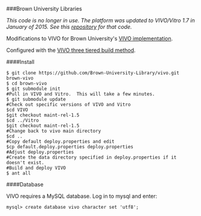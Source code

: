 ###Brown University Libraries

*This code is no longer in use.  The platform was updated to VIVO/Vitro 1.7 in January of 2015.  See this [repository](https://github.com/Brown-University-Library/rab) for that code.*

Modifications to VIVO for Brown University's [VIVO implementation](http://vivo.brown.edu/).  

Configured with the [VIVO three tiered build method](https://wiki.duraspace.org/display/VIVO/Building+VIVO+in+3+tiers).   

####Install

~~~
$ git clone https://github.com/Brown-University-Library/vivo.git brown-vivo
$ cd brown-vivo
$ git submodule init
#Pull in VIVO and Vitro.  This will take a few minutes.
$ git submodule update
#Check out specific versions of VIVO and Vitro
$cd VIVO
$git checkout maint-rel-1.5
$cd ../Vitro
$git checkout maint-rel-1.5
#Change back to vivo main directory
$cd ..
#Copy default deploy.properties and edit
$cp default.deploy.properties deploy.properties
#Adjust deploy.properties
#Create the data directory specified in deploy.properties if it doesn't exist.
#Build and deploy VIVO
$ ant all
~~~

####Database

VIVO requires a MySQL database.  Log in to mysql and enter:
~~~
mysql> create database vivo character set 'utf8';
~~~
